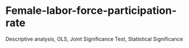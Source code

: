 # Female-labor-force-participation-rate
Descriptive analysis, OLS, Joint Significance Test, Statistical Significance 
